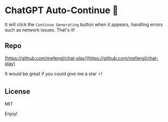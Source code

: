 # ChatGPT Auto-Continue 🔄

It will click the `Continue Generating` button when it appears, handling errors such as network issues. That's it!

## Repo

[https://github.com/mefengl/chat-play](https://github.com/mefengl/chat-play)

It would be great if you could give me a star ⭐️!

## License

MIT

Enjoy!
